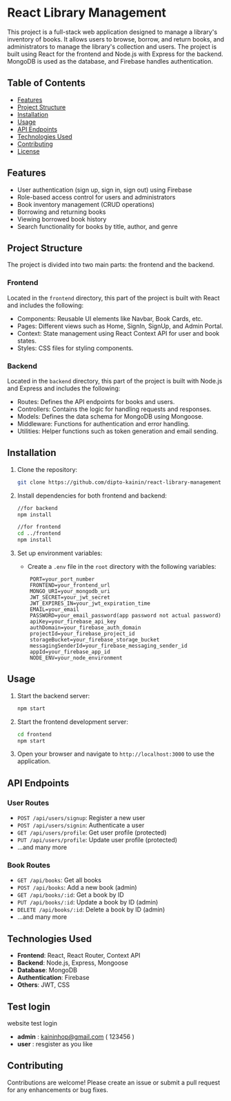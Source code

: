 # React Library Management

This project is a full-stack web application designed to manage a library's inventory of books. It allows users to browse, borrow, and return books, and administrators to manage the library's collection and users. The project is built using React for the frontend and Node.js with Express for the backend. MongoDB is used as the database, and Firebase handles authentication.

## Table of Contents

-   [Features](#features)
-   [Project Structure](#project-structure)
-   [Installation](#installation)
-   [Usage](#usage)
-   [API Endpoints](#api-endpoints)
-   [Technologies Used](#technologies-used)
-   [Contributing](#contributing)
-   [License](#license)

## Features

-   User authentication (sign up, sign in, sign out) using Firebase
-   Role-based access control for users and administrators
-   Book inventory management (CRUD operations)
-   Borrowing and returning books
-   Viewing borrowed book history
-   Search functionality for books by title, author, and genre

## Project Structure

The project is divided into two main parts: the frontend and the backend.

### Frontend

Located in the `frontend` directory, this part of the project is built with React and includes the following:

-   Components: Reusable UI elements like Navbar, Book Cards, etc.
-   Pages: Different views such as Home, SignIn, SignUp, and Admin Portal.
-   Context: State management using React Context API for user and book states.
-   Styles: CSS files for styling components.

### Backend

Located in the `backend` directory, this part of the project is built with Node.js and Express and includes the following:

-   Routes: Defines the API endpoints for books and users.
-   Controllers: Contains the logic for handling requests and responses.
-   Models: Defines the data schema for MongoDB using Mongoose.
-   Middleware: Functions for authentication and error handling.
-   Utilities: Helper functions such as token generation and email sending.

## Installation

1. Clone the repository:

    ```bash
    git clone https://github.com/dipto-kainin/react-library-management
    ```

2. Install dependencies for both frontend and backend:

    ```bash
    //for backend
    npm install
    ```

    ```bash
    //for frontend
    cd ../frontend
    npm install
    ```

3. Set up environment variables:
    - Create a `.env` file in the `root` directory with the following variables:
    ```
        PORT=your_port_number
        FRONTEND=your_frontend_url
        MONGO_URI=your_mongodb_uri
        JWT_SECRET=your_jwt_secret
        JWT_EXPIRES_IN=your_jwt_expiration_time
        EMAIL=your_email
        PASSWORD=your_email_password(app password not actual password)
        apiKey=your_firebase_api_key
        authDomain=your_firebase_auth_domain
        projectId=your_firebase_project_id
        storageBucket=your_firebase_storage_bucket
        messagingSenderId=your_firebase_messaging_sender_id
        appId=your_firebase_app_id
        NODE_ENV=your_node_environment

    ```

## Usage

1. Start the backend server:

    ```bash
    npm start
    ```

2. Start the frontend development server:

    ```bash
    cd frontend
    npm start
    ```

3. Open your browser and navigate to `http://localhost:3000` to use the application.

## API Endpoints

### User Routes

-   `POST /api/users/signup`: Register a new user
-   `POST /api/users/signin`: Authenticate a user
-   `GET /api/users/profile`: Get user profile (protected)
-   `PUT /api/users/profile`: Update user profile (protected)
-   ...and many more

### Book Routes

-   `GET /api/books`: Get all books
-   `POST /api/books`: Add a new book (admin)
-   `GET /api/books/:id`: Get a book by ID
-   `PUT /api/books/:id`: Update a book by ID (admin)
-   `DELETE /api/books/:id`: Delete a book by ID (admin)
-   ...and many more

## Technologies Used

-   **Frontend**: React, React Router, Context API
-   **Backend**: Node.js, Express, Mongoose
-   **Database**: MongoDB
-   **Authentication**: Firebase
-   **Others**: JWT, CSS

## Test login 
website test login 

-    **admin** : kaininhop@gmail.com ( 123456 )
-    **user** : resgister as you like

## Contributing

Contributions are welcome! Please create an issue or submit a pull request for any enhancements or bug fixes.
